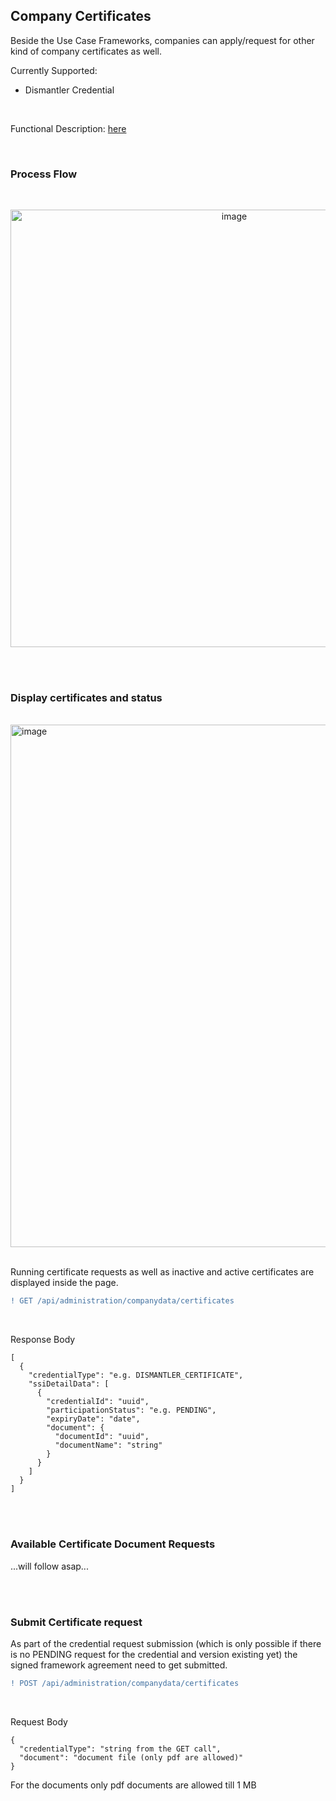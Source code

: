 ## Company Certificates

Beside the Use Case Frameworks, companies can apply/request for other kind of company certificates as well.

Currently Supported:

- Dismantler Credential

<br>

Functional Description: [here](/docs/06.%20Certificates/02.%20Other%20Certificates.md)

<br>

### Process Flow

<br>

<p align="center">
<img width="700" alt="image" src="https://github.com/catenax-ng/tx-portal-assets/assets/94133633/87be492d-4b3c-4bd2-8801-6a69f3f1819a">
</p>

<br>
<br>

### Display certificates and status

<br>
<img width="836" alt="image" src="https://github.com/catenax-ng/tx-portal-assets/assets/94133633/d3e200ec-cb6b-4992-a21c-1d7dcbf57495">
<br>
<br>

Running certificate requests as well as inactive and active certificates are displayed inside the page.

```diff
! GET /api/administration/companydata/certificates
```

<br>

Response Body

    [
      {
        "credentialType": "e.g. DISMANTLER_CERTIFICATE",
        "ssiDetailData": [
          {
            "credentialId": "uuid",
            "participationStatus": "e.g. PENDING",
            "expiryDate": "date",
            "document": {
              "documentId": "uuid",
              "documentName": "string"
            }
          }
        ]
      }
    ]

<br>
<br>

### Available Certificate Document Requests

...will follow asap...

<br>
<br>

### Submit Certificate request

As part of the credential request submission (which is only possible if there is no PENDING request for the credential and version existing yet) the signed framework agreement need to get submitted.

```diff
! POST /api/administration/companydata/certificates
```

<br>

Request Body

    {
      "credentialType": "string from the GET call",
      "document": "document file (only pdf are allowed)"
    }

For the documents only pdf documents are allowed till 1 MB

<br>
<br>
